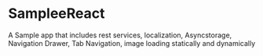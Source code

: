 # SampleeReact

A Sample app that includes rest services, localization, Asyncstorage, Navigation Drawer, Tab Navigation, image loading statically and dynamically
